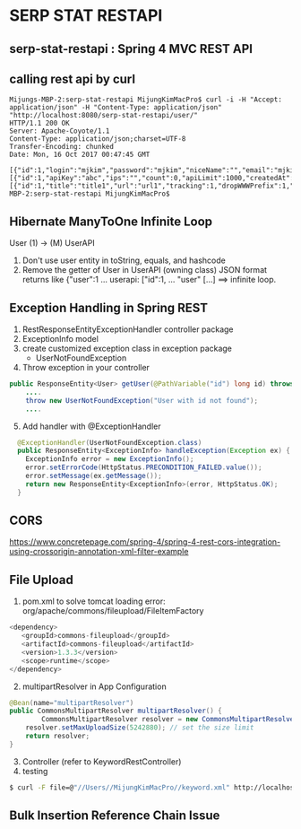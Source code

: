 # SERP STAT RESTAPI


## serp-stat-restapi : Spring 4 MVC REST API

## calling rest api by curl
```
Mijungs-MBP-2:serp-stat-restapi MijungKimMacPro$ curl -i -H "Accept: application/json" -H "Content-Type: application/json" "http://localhost:8080/serp-stat-restapi/user/"
HTTP/1.1 200 OK
Server: Apache-Coyote/1.1
Content-Type: application/json;charset=UTF-8
Transfer-Encoding: chunked
Date: Mon, 16 Oct 2017 00:47:45 GMT

[{"id":1,"login":"mjkim","password":"mjkim","niceName":"","email":"mjkim@gmail.com","createdAt":null,"updatedAt":null,"deletedAt":null,"deleted":0,"userAPIs":[{"id":1,"apiKey":"abc","ips":"","count":0,"apiLimit":1000,"createdAt":null,"updatedAt":null,"deleted":0}],"sites":[{"id":1,"title":"title1","url":"url1","tracking":1,"dropWWWPrefix":1,"dropDirectories":0,"contactEmail":null,"treatNonRankingAs":null,"nonRankingValue":null,"createdAt":1508050800000,"updatedAt":1508050800000,"deleted":0}]}]Mijungs-MBP-2:serp-stat-restapi MijungKimMacPro$
```



## Hibernate ManyToOne Infinite Loop
User (1) -> (M) UserAPI
1. Don't use user entity in toString, equals, and hashcode
2. Remove the getter of User in UserAPI (owning class)
    JSON format returns like {"user":1 ... userapi: ["id":1, ... "user" [...] ==> infinite loop.

## Exception Handling in Spring REST
1. RestResponseEntityExceptionHandler controller package
2. ExceptionInfo model
3. create customized exception class in exception package
    * UserNotFoundException
4. Throw exception in your controller
```java
public ResponseEntity<User> getUser(@PathVariable("id") long id) throws UserNotFoundException {
    ....
    throw new UserNotFoundException("User with id not found");
    ....
```
5. Add handler with @ExceptionHandler
```java
  @ExceptionHandler(UserNotFoundException.class)
  public ResponseEntity<ExceptionInfo> handleException(Exception ex) {
    ExceptionInfo error = new ExceptionInfo();
    error.setErrorCode(HttpStatus.PRECONDITION_FAILED.value());
    error.setMessage(ex.getMessage());
    return new ResponseEntity<ExceptionInfo>(error, HttpStatus.OK);
  }
```

## CORS
https://www.concretepage.com/spring-4/spring-4-rest-cors-integration-using-crossorigin-annotation-xml-filter-example


## File Upload
1. pom.xml to solve tomcat loading error: org/apache/commons/fileupload/FileItemFactory
```java
<dependency>
   <groupId>commons-fileupload</groupId>
   <artifactId>commons-fileupload</artifactId>
   <version>1.3.3</version>
   <scope>runtime</scope>
</dependency>
```
2. multipartResolver in App Configuration
```java
@Bean(name="multipartResolver")
public CommonsMultipartResolver multipartResolver() {
        CommonsMultipartResolver resolver = new CommonsMultipartResolver();
    resolver.setMaxUploadSize(5242880); // set the size limit
    return resolver;
}
```
3. Controller (refer to KeywordRestController)
4. testing
```bash
$ curl -F file=@"//Users//MijungKimMacPro//keyword.xml" http://localhost:8080/serp-stat-restapi/keyword/upload/
```


## Bulk Insertion Reference Chain Issue

